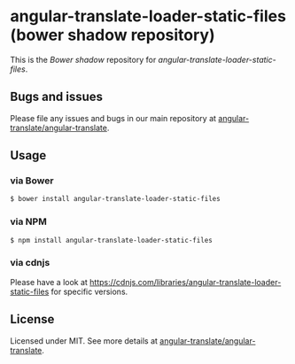 # angular-translate-loader-static-files (bower shadow repository)

This is the _Bower shadow_ repository for *angular-translate-loader-static-files*.

## Bugs and issues

Please file any issues and bugs in our main repository at [angular-translate/angular-translate](https://github.com/angular-translate/angular-translate/issues).

## Usage

### via Bower

```bash
$ bower install angular-translate-loader-static-files
```

### via NPM

```bash
$ npm install angular-translate-loader-static-files
```

### via cdnjs

Please have a look at https://cdnjs.com/libraries/angular-translate-loader-static-files for specific versions.

## License

Licensed under MIT. See more details at [angular-translate/angular-translate](https://github.com/angular-translate/angular-translate).
